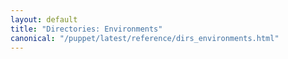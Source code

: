 ```yaml
---
layout: default
title: "Directories: Environments"
canonical: "/puppet/latest/reference/dirs_environments.html"
---
```


